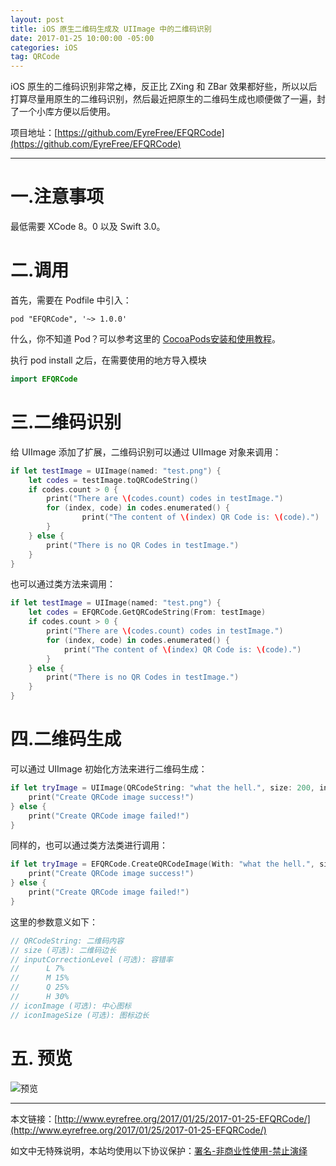 ```yaml
---
layout: post
title: iOS 原生二维码生成及 UIImage 中的二维码识别
date: 2017-01-25 10:00:00 -05:00
categories: iOS
tag: QRCode
---
```


iOS 原生的二维码识别非常之棒，反正比 ZXing 和 ZBar 效果都好些，所以以后打算尽量用原生的二维码识别，然后最近把原生的二维码生成也顺便做了一遍，封了一个小库方便以后使用。

项目地址：[https://github.com/EyreFree/EFQRCode](https://github.com/EyreFree/EFQRCode)

---

# 一.注意事项

最低需要 XCode 8。0 以及 Swift 3.0。

# 二.调用

首先，需要在 Podfile 中引入：


```
pod "EFQRCode", '~> 1.0.0'
```

什么，你不知道 Pod？可以参考这里的 [CocoaPods安装和使用教程](http://code4app.com/article/cocoapods-install-usage)。

执行 pod install 之后，在需要使用的地方导入模块

```swift
import EFQRCode
```

# 三.二维码识别

给 UIImage 添加了扩展，二维码识别可以通过 UIImage 对象来调用：

```swift
if let testImage = UIImage(named: "test.png") {
	let codes = testImage.toQRCodeString()
	if codes.count > 0 {
		print("There are \(codes.count) codes in testImage.")
		for (index, code) in codes.enumerated() {
       			print("The content of \(index) QR Code is: \(code).")
		}
	} else {
		print("There is no QR Codes in testImage.")
	}
}
```

也可以通过类方法来调用：

```swift
if let testImage = UIImage(named: "test.png") {
	let codes = EFQRCode.GetQRCodeString(From: testImage)
	if codes.count > 0 {
		print("There are \(codes.count) codes in testImage.")
		for (index, code) in codes.enumerated() {
			print("The content of \(index) QR Code is: \(code).")
		}
	} else {
		print("There is no QR Codes in testImage.")
	}
}
```

# 四.二维码生成

可以通过 UIImage 初始化方法来进行二维码生成：

```swift
if let tryImage = UIImage(QRCodeString: "what the hell.", size: 200, inputCorrectionLevel: .m, iconImage: UIImage(named: "eyrefree"), iconImageSize: 10.0) {
	print("Create QRCode image success!")
} else {
	print("Create QRCode image failed!")
}
```

同样的，也可以通过类方法类进行调用：

```swift
if let tryImage = EFQRCode.CreateQRCodeImage(With: "what the hell.", size: 200, inputCorrectionLevel: .m, iconImage: UIImage(named: "eyrefree"), iconImageSize: 10.0) {
	print("Create QRCode image success!")
} else {
	print("Create QRCode image failed!")
}
```

这里的参数意义如下：

```swift
// QRCodeString: 二维码内容
// size (可选): 二维码边长
// inputCorrectionLevel (可选): 容错率
// 		L 7%
// 		M 15%
// 		Q 25%
// 		H 30%
// iconImage (可选): 中心图标
// iconImageSize (可选): 图标边长
```

# 五. 预览

![预览](https://raw.githubusercontent.com/EyreFree/EFQRCode/master/assets/screenshot.png)

---
本文链接：[http://www.eyrefree.org/2017/01/25/2017-01-25-EFQRCode/](http://www.eyrefree.org/2017/01/25/2017-01-25-EFQRCode/)

如文中无特殊说明，本站均使用以下协议保护：[署名-非商业性使用-禁止演绎](http://creativecommons.org/licenses/by-nc-nd/3.0/cn/)
